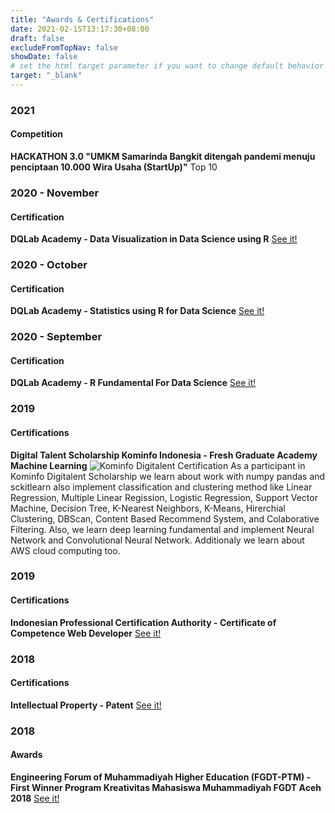 ```yaml
---
title: "Awards & Certifications"
date: 2021-02-15T13:17:30+08:00
draft: false
excludeFromTopNav: false
showDate: false
# set the html target parameter if you want to change default behavior
target: "_blank"
---
```

### 2021 
#### Competition
**HACKATHON 3.0 "UMKM Samarinda Bangkit ditengah pandemi menuju penciptaan 10.000 Wira Usaha (StartUp)"**
Top 10

### 2020 - November
#### Certification
**DQLab Academy - Data Visualization in Data Science using R**
[See it!](/image/content/page/awards/certificate-Data-Visualization-in-Data-Science-using-R.pdf)


### 2020 - October
#### Certification
**DQLab Academy - Statistics using R for Data Science**
[See it!](/image/content/page/awards/certificate-Statistics-using-R-for-Data-Science.pdf)

### 2020 - September
#### Certification
**DQLab Academy - R Fundamental For Data Science**
[See it!](/image/content/page/awards/certificate-R-Fundamental-for-Data-Science.pdf)


### 2019
#### Certifications
**Digital Talent Scholarship Kominfo Indonesia - Fresh Graduate Academy Machine Learning**
![Kominfo Digitalent Certification](/image/content/page/awards/digitalent.jpg)
As a participant in Kominfo Digitalent Scholarship we learn about work with numpy pandas and sckitlearn also implement classification and clustering method like Linear Regression, Multiple Linear Regission, Logistic Regression, Support Vector Machine, Decision Tree, K-Nearest Neighbors, K-Means, Hirerchial Clustering, DBScan, Content Based Recommend System, and Colaborative Filtering. Also, we learn deep learning fundamental and implement Neural Network and Convolutional Neural Network. Additionaly we learn about AWS cloud computing too.

### 2019
#### Certifications
**Indonesian Professional Certification Authority - Certificate of Competence Web Developer**
[See it!](/image/content/page/awards/Sertifikat_Kompetensi_Pengembang_Web.pdf)

### 2018
#### Certifications
**Intellectual Property - Patent**
[See it!](/image/content/page/awards/sertifikat_HakCipta_EC00201946057.pdf)


### 2018
#### Awards
**Engineering Forum of Muhammadiyah Higher Education (FGDT-PTM) - First Winner Program Kreativitas Mahasiswa Muhammadiyah FGDT Aceh 2018**
[See it!](http://www.umm.ac.id/id/berita/safety-watch-alat-deteksi-denyut-jantung-cegah-kecelakaan-akibat-mengantuk-buatan-mahasiswa-umm.html)